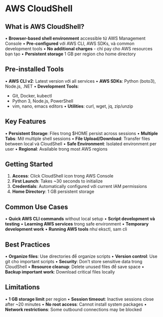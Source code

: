 # AWS CloudShell

## What is AWS CloudShell?
• **Browser-based shell environment** accessible từ AWS Management Console
• **Pre-configured** với AWS CLI, AWS SDKs, và common development tools
• **No additional charges** - chỉ pay cho AWS resources bạn tạo
• **Persistent storage** 1 GB per region cho home directory

## Pre-installed Tools
• **AWS CLI v2**: Latest version với all services
• **AWS SDKs**: Python (boto3), Node.js, .NET
• **Development Tools**: 
  - Git, Docker, kubectl
  - Python 3, Node.js, PowerShell
  - vim, nano, emacs editors
• **Utilities**: curl, wget, jq, zip/unzip

## Key Features
• **Persistent Storage**: Files trong $HOME persist across sessions
• **Multiple Tabs**: Mở multiple shell sessions
• **File Upload/Download**: Transfer files between local và CloudShell
• **Safe Environment**: Isolated environment per user
• **Regional**: Available trong most AWS regions

## Getting Started
1. **Access**: Click CloudShell icon trong AWS Console
2. **First Launch**: Takes ~30 seconds to initialize
3. **Credentials**: Automatically configured với current IAM permissions
4. **Home Directory**: 1 GB persistent storage

## Common Use Cases
• **Quick AWS CLI commands** without local setup
• **Script development và testing**
• **Learning AWS services** trong safe environment
• **Temporary development work**
• **Running AWS tools** như eksctl, sam cli

## Best Practices
• **Organize files**: Use directories để organize scripts
• **Version control**: Use git cho important scripts
• **Security**: Don't store sensitive data trong CloudShell
• **Resource cleanup**: Delete unused files để save space
• **Backup important work**: Download critical files locally

## Limitations
• **1 GB storage limit** per region
• **Session timeout**: Inactive sessions close after ~20 minutes
• **No root access**: Cannot install system packages
• **Network restrictions**: Some outbound connections may be blocked
